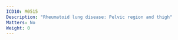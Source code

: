 ```yaml
---
ICD10: M0515
Description: "Rheumatoid lung disease: Pelvic region and thigh"
Matters: No
Weight: 0
---
```


